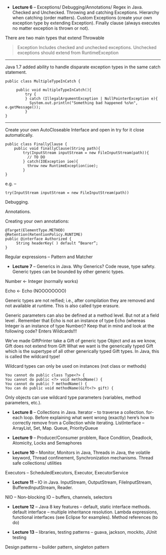 - **Lecture 6**  – Exceptions/ Debugging/Annotations/ Regex in Java. Checked and Unchecked. Throwing and catching Exceptions. Hierarchy when catching (order matters). Custom Exceptions (create your own exception type by extending Exception). Finally clause (always executes no matter exception is thrown or not).

There are two main types that extend Throwable
> Exception
> Includes checked and unchecked exceptions.
> Unchecked exceptions should extend from RuntimeException
----
Java 1.7 added ability to handle disparate exception types in the same catch statement.
```
public class MultipleTypeInCatch {
     
     public void multipleTypeInCatch(){
         try {
         } catch (IllegalArgumentException | NullPointerException e){
           System.out.println("Something bad happened %s%n", e.getMessage());
         }    
}
```
---

Create your own AutoCloseable Interface and open in try for it close automatically.
```
public class FinallyClause {
    public void finallyClause(String path){
        try(InputStream inputStream = new FileInputStream(path)){
          // TO DO
        } catch(IOException ioe){
          throw new RuntimeException(ioe);
        }
}
```

e.g. – 

```
try(InputStream inputStream = new FileInputStream(path)) 
```

Debugging.

Annotations.

Creating your own annotations:

```
@Target(ElementType.METHOD)
@Retention(RetentionPolicy.RUNTIME)
public @interface Authorized {
     String headerKey( ) default “Bearer”;
}
```

Regular expressions – Pattern and Matcher

- **Lecture 7**  – Generics in Java. Why Generics? Code reuse, type safety. Generic types can be bounded by other generic types. 

Number <- Integer (normally works)

Echo<Number> <- Echo<Integer> (NOOOOOOOO)
  
Generic types are not reified; i.e., after compilation they are removed and not available at runtime. This is also called type erasure. 

Generic parameters can also be defined at a method level. But not at a field level .
Remember that Echo<Integer> is not an instance of type Echo<Number> (whereas Integer is an instance of type Number)? Keep that in mind and look at the following code? Enters Wildcards!!!
  
We’ve made GiftPrinter take a Gift of generic type Object and as we know, Gift<Computer> does not extend from Gift<Object> 
What we want is the generically typed Gift which is the supertype of all other generically typed Gift types. In Java, this is called the wildcard type! 
  
Wildcard types can only be used on instances (not class or methods)
```
You cannot do public class Type<?> { 
You cannot do public <?> void methodName() { 
You cannot do public ? methodName() { 
You can do public void methodName(Gift<?> gift) {
```
Only objects can use wildcard type parameters (variables, method parameters, etc.). 

- **Lecture 8**  – Collections in Java. Iterator – to traverse a collection. for-each loop. Before explaining what went wrong (exactly) here’s how to correctly remove from a Collection while iterating.
ListInterface – ArrayList, Set, Map. Queue, PriorityQueue

- **Lecture 9**  – Producer/Consumer problem, Race Condition, Deadlock, Atomicity, Locks and Semaphores

- **Lecture 10**  – Monitor, Monitors in Java, Threads in Java, the volatile keyword, Thread confinement, Synchronization mechanisms. Thread safe collections/ utilities

Executors – ScheduledExecutors, Executor, ExecutorService

- **Lecture 11** – IO in Java. InputStream, OutputStream, FileInputStream, BufferedInputStream, Reader.

NIO – Non-blocking IO – buffers, channels, selectors

- **Lecture 12**  – Java 8 key features – default, static interface methods. default interface – multiple inheritance resolution. Lambda expressions, functional interfaces (see Eclipse for examples). Method references (to do)

- **Lecture 13**  – libraries, testing patterns – guava, jackson, mockito, JUnit testing 

Design patterns – builder pattern, singleton pattern
